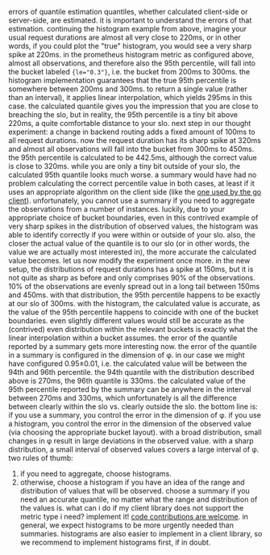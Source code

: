 errors of quantile estimation
quantiles, whether calculated client-side or server-side, are
estimated. it is important to understand the errors of that
estimation.
continuing the histogram example from above, imagine your usual
request durations are almost all very close to 220ms, or in other
words, if you could plot the "true" histogram, you would see a very
sharp spike at 220ms. in the prometheus histogram metric as configured
above, almost all observations, and therefore also the 95th percentile,
will fall into the bucket labeled `{le="0.3"}`, i.e. the bucket from
200ms to 300ms. the histogram implementation guarantees that the true
95th percentile is somewhere between 200ms and 300ms. to return a
single value (rather than an interval), it applies linear
interpolation, which yields 295ms in this case. the calculated
quantile gives you the impression that you are close to breaching the
slo, but in reality, the 95th percentile is a tiny bit above 220ms,
a quite comfortable distance to your slo.
next step in our thought experiment: a change in backend routing
adds a fixed amount of 100ms to all request durations. now the request
duration has its sharp spike at 320ms and almost all observations will
fall into the bucket from 300ms to 450ms. the 95th percentile is
calculated to be 442.5ms, although the correct value is close to
320ms. while you are only a tiny bit outside of your slo, the
calculated 95th quantile looks much worse.
a summary would have had no problem calculating the correct percentile
value in both cases, at least if it uses an appropriate algorithm on
the client side (like the [one used by the go
client](~graham/pubs/slides/bquant-long.pdf)).
unfortunately, you cannot use a summary if you need to aggregate the
observations from a number of instances.
luckily, due to your appropriate choice of bucket boundaries, even in
this contrived example of very sharp spikes in the distribution of
observed values, the histogram was able to identify correctly if you
were within or outside of your slo. also, the closer the actual value
of the quantile is to our slo (or in other words, the value we are
actually most interested in), the more accurate the calculated value
becomes.
let us now modify the experiment once more. in the new setup, the
distributions of request durations has a spike at 150ms, but it is not
quite as sharp as before and only comprises 90% of the
observations. 10% of the observations are evenly spread out in a long
tail between 150ms and 450ms. with that distribution, the 95th
percentile happens to be exactly at our slo of 300ms. with the
histogram, the calculated value is accurate, as the value of the 95th
percentile happens to coincide with one of the bucket boundaries. even
slightly different values would still be accurate as the (contrived)
even distribution within the relevant buckets is exactly what the
linear interpolation within a bucket assumes.
the error of the quantile reported by a summary gets more interesting
now. the error of the quantile in a summary is configured in the
dimension of φ. in our case we might have configured 0.95±0.01,
i.e. the calculated value will be between the 94th and 96th
percentile. the 94th quantile with the distribution described above is
270ms, the 96th quantile is 330ms. the calculated value of the 95th
percentile reported by the summary can be anywhere in the interval
between 270ms and 330ms, which unfortunately is all the difference
between clearly within the slo vs. clearly outside the slo.
the bottom line is: if you use a summary, you control the error in the
dimension of φ. if you use a histogram, you control the error in the
dimension of the observed value (via choosing the appropriate bucket
layout). with a broad distribution, small changes in φ result in
large deviations in the observed value. with a sharp distribution, a
small interval of observed values covers a large interval of φ.
two rules of thumb:
  1. if you need to aggregate, choose histograms.
  2. otherwise, choose a histogram if you have an idea of the range
     and distribution of values that will be observed. choose a
     summary if you need an accurate quantile, no matter what the
     range and distribution of the values is.
what can i do if my client library does not support the metric type i need?
implement it! [code contributions are welcome](/community/). in general, we
expect histograms to be more urgently needed than summaries. histograms are
also easier to implement in a client library, so we recommend to implement
histograms first, if in doubt.